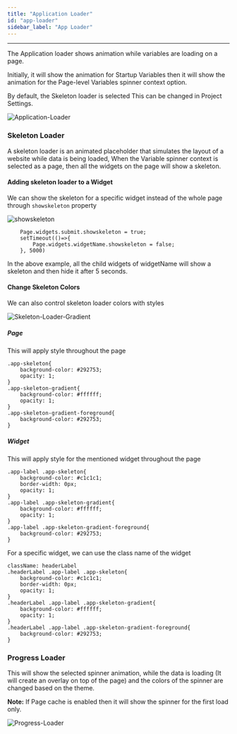 ```yaml
---
title: "Application Loader"
id: "app-loader"
sidebar_label: "App Loader"
---
```

---

The Application loader shows animation while variables are loading on a page. 

Initially, it will show the animation for Startup Variables then it will show the animation for the Page-level Variables spinner context option. 

By default, the Skeleton loader is selected This can be changed in Project Settings.

![Application-Loader](/learn/assets/appLoaders.gif)

### Skeleton Loader

A skeleton loader is an animated placeholder that simulates the layout of a website while data is being loaded,
When the Variable spinner context is selected as a page, then all the widgets on the page will show a skeleton.

#### Adding skeleton loader to a Widget

We can show the skeleton for a specific widget instead of the whole page through `showskeleton` property

![showskeleton](/learn/assets/showSkeleton.gif)

```
    Page.widgets.submit.showskeleton = true; 
    setTimeout(()=>{
        Page.widgets.widgetName.showskeleton = false; 
    }, 5000)
```
In the above example, all the child widgets of widgetName will show a skeleton and then hide it after 5 seconds.

#### Change Skeleton Colors

We can also control skeleton loader colors with styles

![Skeleton-Loader-Gradient](/learn/assets/skeleton.png)

##### Page 

This will apply style throughout the page

```
.app-skeleton{
    background-color: #292753;
    opacity: 1;
}
.app-skeleton-gradient{
    background-color: #ffffff;
    opacity: 1;
}
.app-skeleton-gradient-foreground{
    background-color: #292753;
}
```

##### Widget 

This will apply style for the mentioned widget throughout the page

```
.app-label .app-skeleton{
    background-color: #c1c1c1;
    border-width: 0px;
    opacity: 1;
}
.app-label .app-skeleton-gradient{
    background-color: #ffffff;
    opacity: 1;
}
.app-label .app-skeleton-gradient-foreground{
    background-color: #292753;
}
```

For a specific widget, we can use the class name of the widget 
```
className: headerLabel
.headerLabel .app-label .app-skeleton{
    background-color: #c1c1c1;
    border-width: 0px;
    opacity: 1;
}
.headerLabel .app-label .app-skeleton-gradient{
    background-color: #ffffff;
    opacity: 1;
}
.headerLabel .app-label .app-skeleton-gradient-foreground{
    background-color: #292753;
}
```

### Progress Loader

This will show the selected spinner animation, while the data is loading (It will create an overlay on top of the page) and the colors of the spinner are changed based on the theme.

**Note:** If Page cache is enabled then it will show the spinner for the first load only.

![Progress-Loader](/learn/assets/progressLoaders.gif)
